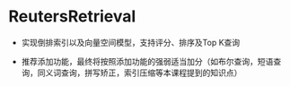 # ReutersRetrieval

- 实现倒排索引以及向量空间模型，支持评分、排序及Top K查询

- 推荐添加功能，最终将按照添加功能的强弱适当加分（如布尔查询，短语查询，同义词查询，拼写矫正，索引压缩等本课程提到的知识点）

